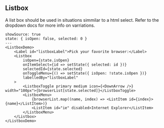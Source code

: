 ## Listbox

A list box should be used in situations simmilar to a html select. Refer to the dropdown docs for more info on varriations.

```react
showSource: true
state: { isOpen: false, selected: 0 }
---
<ListboxDemo>
	<Label id="listboxLabel">Pick your favorite browser:</Label>
	<Listbox
		isOpen={state.isOpen}
		onItemSelect={id => setState({ selected: id })}
		selectedId={state.selected}
		onToggleMenu={() => setState({ isOpen: !state.isOpen })}
		labelledBy="listboxLabel"
	>
		<ListboxToggle primary medium icon={<DownArrow />} width="100px">{browserList[state.selected]}</ListboxToggle>
		<ListboxMenu>
			{browserList.map((name, index) => <ListItem id={index}>{name}</ListItem>)}
			<ListItem id="ie" disabled>Internet Explorer</ListItem>
		</ListboxMenu>
	</Listbox>
</ListboxDemo>
```
